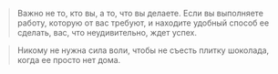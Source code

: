 > Важно не то, кто вы, а то, что вы делаете. Если вы выполняете работу, которую  от вас требуют, и находите удобный способ ее сделать, вас, что неудивительно, ждет успех.

> Никому не нужна сила воли, чтобы не съесть плитку шоколада, когда ее просто нет дома.